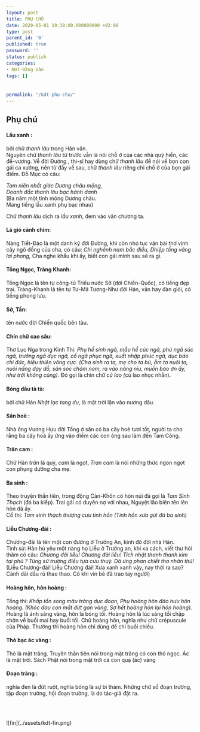 ```yaml
---
layout: post
title: PHỤ CHÚ
date: 2020-05-01 19:30:00.000000000 +02:00
type: post
parent_id: '0'
published: true
password: ''
status: publish
categories:
- KĐT-Bằng Vân
tags: []

  
permalink: "/kdt-phu-chu/"
---
```

<p><!-- wp:heading --></p>
<h2>Phụ chú</h2>
<p><!-- /wp:heading --></p>
<p><!-- wp:heading {"level":4} --></p>
<h4>Lầu xanh : </h4>
<p><!-- /wp:heading --></p>
<p><!-- wp:paragraph --></p>
<p> bởi chữ <em>thanh lâu</em> trong Hán văn.<br />Nguyên chữ <em>thanh lâu</em> từ trước vẫn là nói chỗ ở của các nhà quý hiển, các đế-vương. Về đời Đường , thi-sĩ hay dùng chữ <em>thanh lâu</em> để nói về bọn con gái ca xướng, nên từ đấy về sau, chữ <em>thanh lâu </em>riêng chỉ chỗ ở của bọn gái điếm. Đỗ Mục có câu: </p>
<p><!-- /wp:paragraph --></p>
<p><!-- wp:paragraph --></p>
<p><em>Tam niên nhất giác Dương châu mộng,<br />Doanh đắc thanh lâu bạc hãnh danh</em><br />(Ba năm một tỉnh mộng Dương châu.<br />Mang tiếng lầu xanh phụ bạc nhau)</p>
<p><!-- /wp:paragraph --></p>
<p><!-- wp:paragraph --></p>
<p>Chữ <em>thanh lâu</em> dịch ra <em>lầu xanh</em>, đem vào văn chương ta.</p>
<p><!-- /wp:paragraph --></p>
<p><!-- wp:heading {"level":4} --></p>
<h4>Lá gió cành chim:</h4>
<p><!-- /wp:heading --></p>
<p><!-- wp:paragraph --></p>
<p>Nàng Tiết-Đào là một danh kỹ đời Đường, khi còn nhỏ tục vận bài thơ vịnh cây ngô đồng của cha, có câu: <em>Chi nghênh nam bắc điểu, Dhiệp tống vãng lai phong, </em>Cha nghe khẩu khí ấy, biết con gái mình sau sẽ ra gì.</p>
<p><!-- /wp:paragraph --></p>
<p><!-- wp:heading {"level":4} --></p>
<h4>Tống Ngọc, Tràng Khanh:</h4>
<p><!-- /wp:heading --></p>
<p><!-- wp:paragraph --></p>
<p>Tống Ngọc là tên tự công-tủ Triều nước Sở (đời Chiến-Quốc), có tiếng đẹp trai. Tràng-Khanh là tên tự Tư-Mã Tương-Như đời Hán, văn hay đàn giỏi, có tiếng phong lưu.</p>
<p><!-- /wp:paragraph --></p>
<p><!-- wp:heading {"level":4} --></p>
<h4>Sở, Tần:</h4>
<p><!-- /wp:heading --></p>
<p><!-- wp:paragraph --></p>
<p>tên nước đời Chiến quốc bên tàu.</p>
<p><!-- /wp:paragraph --></p>
<p><!-- wp:heading {"level":4} --></p>
<h4>Chín chữ cao sâu:</h4>
<p><!-- /wp:heading --></p>
<p><!-- wp:paragraph --></p>
<p>Thơ Lục Nga trong Kinh Thi: <em>Phụ hề sinh ngã, mẫu hề cúc ngã, phú ngã súc ngã, trưởng ngã dục ngã, cố ngã phục ngã, xuất nhập phúc ngã, dục báo chí đức, hiệu thiên võng cực. (Cha sinh ra ta, mẹ cho ta bú, ẵm ta nuôi ta, nuôi nấng dạy dỗ, săn sóc chăm nom, ra vào nâng niu, muốn báo ơn ấy, như trời không cùng). </em>Đó gọi là chín chữ <em>cù lao (</em>cù lao nhọc nhằn).</p>
<p><!-- /wp:paragraph --></p>
<p><!-- wp:heading {"level":4} --></p>
<h4>Bóng dâu tà tà:</h4>
<p><!-- /wp:heading --></p>
<p><!-- wp:paragraph --></p>
<p>bởi chữ Hán <em>Nhật lạc tang du</em>, là mặt trời lặn vào nương dâu.</p>
<p><!-- /wp:paragraph --></p>
<p><!-- wp:heading {"level":4} --></p>
<h4>Sân hoè :</h4>
<p><!-- /wp:heading --></p>
<p><!-- wp:paragraph --></p>
<p>Nhà ông Vương Hựu đời Tống ở sân có ba cây hoè tươi tốt, người ta cho rằng ba cây hoà ấy ứng vào điềm các con ông sau làm đến Tam Công.</p>
<p><!-- /wp:paragraph --></p>
<p><!-- wp:heading {"level":4} --></p>
<h4>Trân cam :</h4>
<p><!-- /wp:heading --></p>
<p><!-- wp:paragraph --></p>
<p>Chữ Hán <em>trân </em>là quý, <em>cam</em> là ngọt, <em>Tran cam</em> là nói những thức ngon ngọt con phụng dưỡng cha mẹ.</p>
<p><!-- /wp:paragraph --></p>
<p><!-- wp:heading {"level":4} --></p>
<h4>Ba sinh :</h4>
<p><!-- /wp:heading --></p>
<p><!-- wp:paragraph --></p>
<p>Theo truyện thần tiên, trong động Càn-Khôn có hòn núi đá gọi là <em>Tam Sinh Thạch</em> (đá ba kiếp). Trai gái có duyên nợ với nhau, Nguyệt lão biên tên lên hòn đá ấy.<br />Cổ thi: <em>Tam sinh thạch thượng cưu tinh hồn (Tinh hồn xưa gửi đá ba sinh)</em></p>
<p><!-- /wp:paragraph --></p>
<p><!-- wp:heading {"level":4} --></p>
<h4>Liễu Chương-đài :</h4>
<p><!-- /wp:heading --></p>
<p><!-- wp:paragraph --></p>
<p>Chương-đài là tên một con đường ở Trường An, kinh đô đời nhà Hán.<br />Tình sử: Hàn hủ yêu một nàng họ Liễu ở Trường an, khi xa cách, viết thư hỏi thăm có câu: <em>Chương đài liễu! Chương đài liễu!</em> <em>Tích nhật thanh thanh kim tại phủ ? Túng sử trường điều tựa cưu thuỳ. Dã ưng phan chiết tha nhân thủ!</em><br />(Liễu Chương-đài! Liễu Chương đài! Xưa xanh xanh vậy, nay thời ra sao? Cành dài dầu rủ thao thao. Có khi vin bẻ đã trao tay người)</p>
<p><!-- /wp:paragraph --></p>
<p><!-- wp:heading {"level":4} --></p>
<h4>Hoàng hôn, hôn hoàng :</h4>
<p><!-- /wp:heading --></p>
<p><!-- wp:paragraph --></p>
<p>Tống thi: <em>Khấp tổn song mâu tràng dục đoạn, Phụ hoàng hôn đáo hưu hôn hoàng. (Khóc đau con mắt đứt gan vàng, Sợ hết hoàng hôn lại hôn hoàng).</em><br />Hoàng là ánh sáng vàng, hôn là bóng tối. Hoàng hôn là lúc sáng tối chập chờn về buổi mai hay buổi tối. Chữ hoàng hôn, nghĩa như chữ crépuscule của Pháp. Thường thì hoàng hôn chỉ dùng để chỉ buổi chiều.</p>
<p><!-- /wp:paragraph --></p>
<p><!-- wp:heading {"level":4} --></p>
<h4>Thỏ bạc ác vàng :</h4>
<p><!-- /wp:heading --></p>
<p><!-- wp:paragraph --></p>
<p>Thỏ là mặt trăng. Truyên thần tiên nói trong mặt trăng có con thỏ ngọc. Ác là mặt trời. Sách Phật nói trong mặt trời cá con quạ (ác) vàng</p>
<p><!-- /wp:paragraph --></p>
<p><!-- wp:heading {"level":4} --></p>
<h4>Đoạn tràng :</h4>
<p><!-- /wp:heading --></p>
<p><!-- wp:paragraph --></p>
<p>nghĩa đen là đứt ruột, nghĩa bóng là sự bi thảm. Những chữ sổ đoạn trường, tập đoạn trường, hội đoạn trường, là do tác-giả đặt ra.</p>
<p><!-- /wp:paragraph --></p>
<p><!-- wp:nextpage --><br />
<!--nextpage--><br />
<!-- /wp:nextpage --></p>
<p><!-- wp:image {"id":1186,"sizeSlug":"large"} --></p>
![fin](../assets/kdt-fin.png)

<p><!-- /wp:image --></p>
